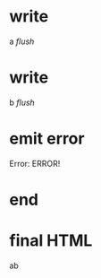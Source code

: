 # write
  a
_flush_

# write
  b
_flush_

# emit error
  Error: ERROR!

# end

# final HTML
  
  <html>
    <head>
    </head>
    <body>
      ab
    </body>
  </html>
  
